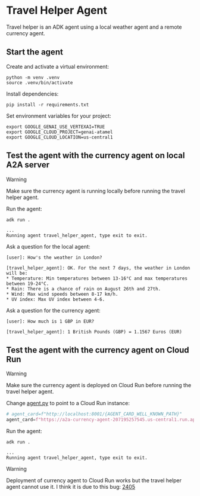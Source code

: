 # Travel Helper Agent

Travel helper is an ADK agent using a local weather agent and a remote currency agent.

## Start the agent

Create and activate a virtual environment:

```shell
python -m venv .venv
source .venv/bin/activate
```

Install dependencies:

```shell
pip install -r requirements.txt
```

Set environment variables for your project:

```shell
export GOOGLE_GENAI_USE_VERTEXAI=TRUE
export GOOGLE_CLOUD_PROJECT=genai-atamel
export GOOGLE_CLOUD_LOCATION=us-central1
```

## Test the agent with the currency agent on local A2A server

> [!WARNING]
> Make sure the currency agent is running locally before running the travel helper agent.

Run the agent:

```shell
adk run .

...
Running agent travel_helper_agent, type exit to exit.
```

Ask a question for the local agent:

```shell
[user]: How's the weather in London?

[travel_helper_agent]: OK. For the next 7 days, the weather in London will be:
* Temperature: Min temperatures between 13-16°C and max temperatures between 19-24°C.
* Rain: There is a chance of rain on August 26th and 27th.
* Wind: Max wind speeds between 8-17 km/h.
* UV index: Max UV index between 4-6.
```

Ask a question for the currency agent:

```shell
[user]: How much is 1 GBP in EUR?

[travel_helper_agent]: 1 British Pounds (GBP) = 1.1567 Euros (EUR)
```

## Test the agent with the currency agent on Cloud Run

> [!WARNING]
> Make sure the currency agent is deployed on Cloud Run before running the travel helper agent.

Change [agent.py](./agent.py) to point to a Cloud Run instance:

```python
# agent_card=f"http://localhost:8001/{AGENT_CARD_WELL_KNOWN_PATH}"
agent_card=f"https://a2a-currency-agent-207195257545.us-central1.run.app/{AGENT_CARD_WELL_KNOWN_PATH}"
```

Run the agent:

```shell
adk run .

...
Running agent travel_helper_agent, type exit to exit.
```

> [!WARNING]
> Deployment of currency agent to Cloud Run works but the travel helper agent cannot use it. I think it is due to this
> bug: [2405](https://github.com/google/adk-python/issues/2405)
